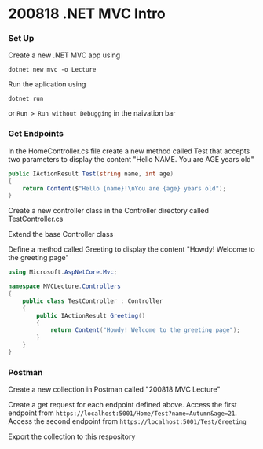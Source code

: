 # 200818 .NET MVC Intro

### Set Up
Create a new .NET MVC app using
```
dotnet new mvc -o Lecture
```

Run the aplication using 
```
dotnet run 
```
or `Run > Run without Debugging` in the naivation bar

### Get Endpoints
In the HomeController.cs file create a new method called Test that accepts two parameters to display the content "Hello NAME. You are AGE years old"
```c#
public IActionResult Test(string name, int age)
{
    return Content($"Hello {name}!\nYou are {age} years old");
}
```

Create a new controller class in the Controller directory called TestController.cs

Extend the base Controller class

Define a method called Greeting to display the content "Howdy! Welcome to the greeting page"
```c#
using Microsoft.AspNetCore.Mvc;

namespace MVCLecture.Controllers
{
    public class TestController : Controller
    {
        public IActionResult Greeting()
        {
            return Content("Howdy! Welcome to the greeting page");
        }
    }
}
```

### Postman
Create a new collection in Postman called "200818 MVC Lecture"

Create a get request for each endpoint defined above. Access the first endpoint from `https://localhost:5001/Home/Test?name=Autumn&age=21`. Access the second endpoint from `https://localhost:5001/Test/Greeting`

Export the collection to this respository 

